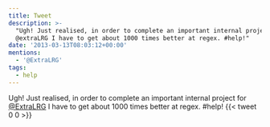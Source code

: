 ```yaml
---
title: Tweet
description: >-
  "Ugh! Just realised, in order to complete an important internal project for
  @extraLRG I have to get about 1000 times better at regex. #help!"
date: '2013-03-13T08:03:12+00:00'
mentions:
  - '@ExtraLRG'
tags:
  - help
---
```

Ugh! Just realised, in order to complete an important internal project for [@ExtraLRG](https://twitter.com/@ExtraLRG) I have to get about 1000 times better at regex. #help!
      {{< tweet 0 0 >}}
    
